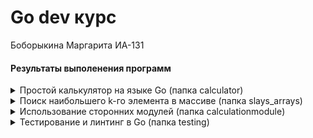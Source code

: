 # Go dev курс
Боборыкина Маргарита ИА-131
#### Результаты выполенения программ
<details><summary>Простой калькулятор на языке Go (папка calculator)</summary>
  
  <img src = "">
</details>

<details><summary>Поиск наибольшего k-го элемента в массиве (папка slays_arrays)</summary>
  <img src = "">
</details>

<details><summary>Использование сторонних модулей (папка calculationmodule)</summary>
  <img src = "">
</details>


<details><summary>Тестирование и линтинг в Go (папка testing)</summary>
  <img src = "">
  
  <img src = "">
</details>



